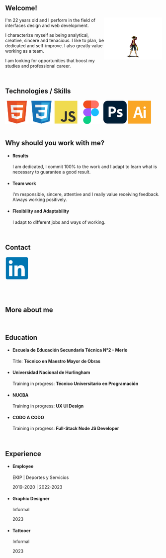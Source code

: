 
<section>
  <h1>Welcome! </h1>
  <img align="right" src="https://github.com/lucasnrodriguez/lucasnrodriguez/blob/main/luffy.gif" height="135px">

  <p>I'm 22 years old and I perform in the field of interfaces design and web development.</p>
  <p>I characterize myself as being analytical, creative, sincere and tenacious. I like to plan, be dedicated and self-improve. I also greatly value working as a team.</p>
  <p>I am looking for opportunities that boost my studies and professional career.</p>
  
</section>

<br>

<section>
  <h2>Technologies / Skills</h2>
  <div>
    <img src="https://github.com/devicons/devicon/blob/master/icons/html5/html5-original.svg" height="75px" alt="HTML5" title="HTML5">
    <img src="https://github.com/devicons/devicon/blob/master/icons/css3/css3-original.svg" height="75px" alt="CSS3" title="CSS3">
    <img src="https://github.com/devicons/devicon/blob/master/icons/javascript/javascript-original.svg" height="75px" alt="JavaScript" title="JavaScript">
    <img src="https://github.com/devicons/devicon/blob/master/icons/figma/figma-original.svg" height="75px" alt="Figma" title="Figma">
    <img src="https://github.com/devicons/devicon/blob/master/icons/photoshop/photoshop-plain.svg" height="75px" alt="Photoshop" title="Photoshop">
    <img src="https://github.com/devicons/devicon/blob/master/icons/illustrator/illustrator-plain.svg" height="75px" alt="Illustrator" title="Illustrator">
  </div>
</section>

<br>

<section>
  <h2>Why should you work with me?</h2>
  <ul>
    <li>
      <h4>Results</h4>
      <p>I am dedicated, I commit 100% to the work and I adapt to learn what is necessary to guarantee a good result.</p>
    </li>
    <li>
      <h4>Team work</h4>
      <p>I'm responsible, sincere, attentive and I really value receiving feedback. Always working positively.</p>
    </li>
    <li>
      <h4>Flexibility and Adaptability</h4>
      <p>I adapt to different jobs and ways of working.</p>
    </li>
  </ul>
</section>

<br>

<section>
  <h2>Contact</h2>
  <a href="https://www.linkedin.com/in/lucasnrodriguez/" target="_blank">
    <img src="https://github.com/devicons/devicon/blob/master/icons/linkedin/linkedin-original.svg" height="75px" alt="Linkedin" title="Go to my linkedin">
  </a> 
</section>

<br>

<br>

<br>

<section>
  <h1>More about me</h1>
  
  <br>
  
  <h2>Education</h2>
  <ul>
    <li>
      <h4>Escuela de Educación Secundaria Técnica N°2 - Merlo</h4>
      <p>Title: <b>Técnico en Maestro Mayor de Obras</b></p>
    </li>
    <li>
      <h4>Universidad Nacional de Hurlingham</h4>
      <p>Training in progress: <b>Técnico Universitario en Programación</b>
    </li>
    <li>
      <h4>NUCBA</h4>
      <p>Training in progress: <b>UX UI Design</b></p>
    </li>
    <li>
      <h4>CODO A CODO</h4>
      <p>Training in progress: <b>Full-Stack Node JS Developer</b></p>
    </li>
  </ul>

  <br>
  
  <h2>Experience</h2>
  <ul>
    <li>
      <h4>Employee</h4>
      <p>EKIP | Deportes y Servicios</p>
      <p>2019-2020 | 2022-2023</p>
    </li>
    <li>      
      <h4>Graphic Designer</h4>
      <p>Informal</p>
      <p>2023</p>
    </li>
    <li>
      <h4>Tattooer</h4>
      <p>Informal</p>
      <p>2023</p>
    </li>
  </ul>
</section>




<!---
lucasnrodriguez/lucasnrodriguez is a ✨ special ✨ repository because its `README.md` (this file) appears on your GitHub profile.
You can click the Preview link to take a look at your changes.
--->
